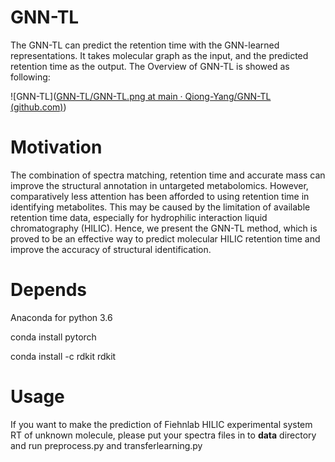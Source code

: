 # GNN-TL

The GNN-TL can  predict the retention time with the GNN-learned representations. It takes molecular graph as the input, and the predicted retention time as the output. The Overview of GNN-TL is showed as following:

![GNN-TL]([GNN-TL/GNN-TL.png at main · Qiong-Yang/GNN-TL (github.com)](https://github.com/Qiong-Yang/GNN-TL/blob/main/figure/GNN-TL.png))

# Motivation

The combination of spectra matching, retention time and accurate mass can improve the structural annotation in untargeted metabolomics. However, comparatively less attention has been afforded to using retention time in identifying metabolites. This may be caused by the limitation of available retention time data, especially for hydrophilic interaction liquid chromatography (HILIC). Hence, we present the GNN-TL method, which is proved to be an effective way to predict molecular HILIC retention time and improve the accuracy of structural identification.

# Depends

Anaconda for python 3.6

conda install pytorch

conda install -c rdkit rdkit

# Usage

If you want to make the prediction of Fiehnlab HILIC experimental system RT of unknown molecule, please put your spectra files in to **data** directory and run  preprocess.py and transferlearning.py